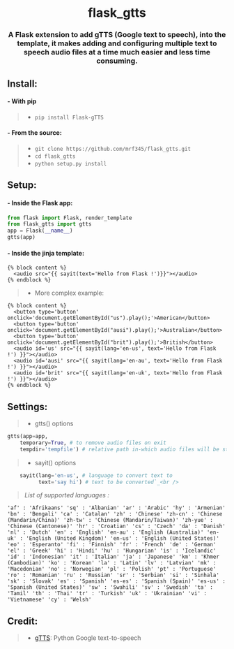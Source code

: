 <h1 align='center'>flask_gtts</h1>
<h3 align='center'>A Flask extension to add gTTS (Google text to speech), into the template, it makes adding and configuring multiple text to speech audio files at a time much easier and less time consuming.</h3>

## Install:
#### - With pip
> - `pip install Flask-gTTS` <br />

#### - From the source:
> - `git clone https://github.com/mrf345/flask_gtts.git`<br />
> - `cd flask_gtts` <br />
> - `python setup.py install`

## Setup:
#### - Inside the Flask app:
```python
from flask import Flask, render_template
from flask_gtts import gtts
app = Flask(__name__)
gtts(app)
```

#### - Inside the jinja template:
```jinja
{% block content %}
  <audio src="{{ sayit(text='Hello from Flask !')}}"></audio>
{% endblock %}
```
> - More complex example:

```jinja
{% block content %}
  <button type='button' onclick='document.getElementById("us").play();'>American</button>
  <button type='button' onclick='document.getElementById("ausi").play();'>Australian</button>
  <button type='button' onclick='document.getElementById("brit").play();'>British</button>
  <audio id='us' src="{{ sayit(lang='en-us', text='Hello from Flask !') }}"></audio>
  <audio id='ausi' src="{{ sayit(lang='en-au', text='Hello from Flask !') }}"></audio>
  <audio id='brit' src="{{ sayit(lang='en-uk', text='Hello from Flask !') }}"></audio>
{% endblock %}
```

## Settings:
> - gtts() options

```python
gtts(app=app,
    temporary=True, # to remove audio files on exit
    tempdir='tempfile') # relative path in-which audio files will be stored
```
> - sayit() options

```python
    sayit(lang='en-us', # language to convert text to
          text='say hi') # text to be converted`_<br />
```

> _List of supported languages :_

`
    'af' : 'Afrikaans'
    'sq' : 'Albanian'
    'ar' : 'Arabic'
    'hy' : 'Armenian'
    'bn' : 'Bengali'
    'ca' : 'Catalan'
    'zh' : 'Chinese'
    'zh-cn' : 'Chinese (Mandarin/China)'
    'zh-tw' : 'Chinese (Mandarin/Taiwan)'
    'zh-yue' : 'Chinese (Cantonese)'
    'hr' : 'Croatian'
    'cs' : 'Czech'
    'da' : 'Danish'
    'nl' : 'Dutch'
    'en' : 'English'
    'en-au' : 'English (Australia)'
    'en-uk' : 'English (United Kingdom)'
    'en-us' : 'English (United States)'
    'eo' : 'Esperanto'
    'fi' : 'Finnish'
    'fr' : 'French'
    'de' : 'German'
    'el' : 'Greek'
    'hi' : 'Hindi'
    'hu' : 'Hungarian'
    'is' : 'Icelandic'
    'id' : 'Indonesian'
    'it' : 'Italian'
    'ja' : 'Japanese'
    'km' : 'Khmer (Cambodian)'
    'ko' : 'Korean'
    'la' : 'Latin'
    'lv' : 'Latvian'
    'mk' : 'Macedonian'
    'no' : 'Norwegian'
    'pl' : 'Polish'
    'pt' : 'Portuguese'
    'ro' : 'Romanian'
    'ru' : 'Russian'
    'sr' : 'Serbian'
    'si' : 'Sinhala'
    'sk' : 'Slovak'
    'es' : 'Spanish'
    'es-es' : 'Spanish (Spain)'
    'es-us' : 'Spanish (United States)'
    'sw' : 'Swahili'
    'sv' : 'Swedish'
    'ta' : 'Tamil'
    'th' : 'Thai'
    'tr' : 'Turkish'
    'uk' : 'Ukrainian'
    'vi' : 'Vietnamese'
    'cy' : 'Welsh'
`

## Credit:
> - [gTTS][2c6d97b1]: Python Google text-to-speech

  [2c6d97b1]: https://github.com/pndurette/gTTS "gTTs repo"
